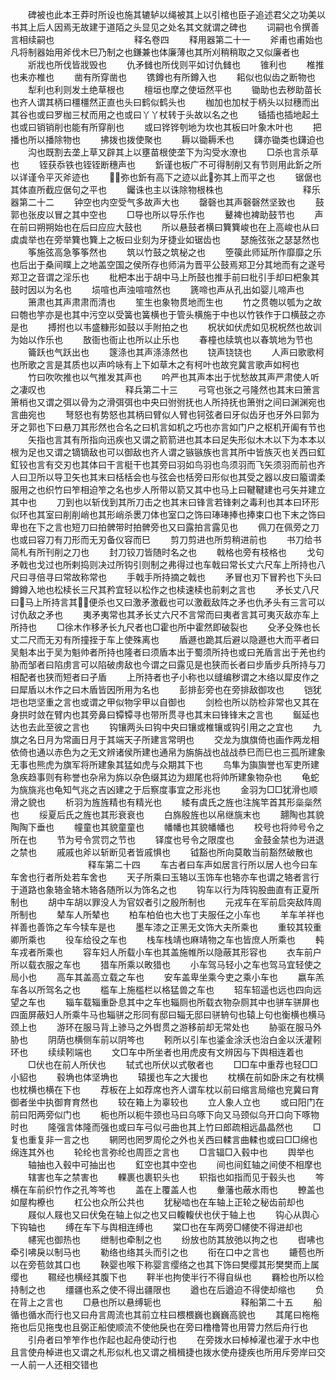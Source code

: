 <!-- { "loadSidebar": true } -->
　　碑被也此本王莽时所设也施其辘轳以绳被其上以引棺也臣子追述君父之功美以书其上后人因焉无故建于道陌之头显见之处名其文就谓之碑也
　　词嗣也令撰善言相续嗣也
　　
　　
　　
　　释名卷四
　　释用器第二十一
　　斧甫也甫始也凡将制器始用斧伐木巳乃制之也鎌兼也体廉薄也其所刈稍稍取之又似廉者也
　　斨戕也所伐皆戕毁也
　　仇矛雠也所伐则平如讨仇雠也
　　锥利也
　　椎推也耒亦椎也
　　凿有所穿凿也
　　镌鐏也有所鐏入也
　　耜似也似齿之断物也
　　犁利也利则发土绝草根也
　　檀垣也摩之使垣然平也
　　锄助也去秽助苗长也齐人谓其柄曰橿橿然正直也头曰鹤似鹤头也
　　枷加也加杖于柄头以挝穗而出其谷也或曰罗枷三杖而用之也或曰丫丫杖转于头故以名之也
　　锸插也插地起土也或曰销销削也能有所穿削也
　　或曰铧铧刳地为坎也其板曰叶象木叶也
　　把播也所以播除物也
　　拂拨也拨使聚也
　　耨以锄耨禾也
　　鑮亦锄类也鑮迫也
　　沟也既割去垄上草又辟其上以壅苗根使垄下为沟受水潦也
　　□杀也言杀草也
　　铚获忝铁也铚铚断穗声也
　　釿谨也板广不可得制削又有节则用此釿之所以详谨令平灭斧迹也
　　弥也釿有高下之迹以此弥其上而平之也
　　锯倨也其体直所截应倨句之平也
　　钃诛也主以诛除物根株也
　　
　　
　　
　　释乐器第二十二
　　钟空也内空受气多故声大也
　　罄磬也其声磬磬然坚致也
　　鼓郭也张皮以冒之其中空也
　　□导也所以导乐作也
　　鼙裨也裨助鼓节也
　　声在前曰朔朔始也在后曰应应大鼓也
　　所以悬鼓者横曰簨簨峻也在上高峻也从曰虡虡举也在旁举簨也簨上之板曰业刻为牙捷业如锯齿也
　　瑟施弦张之瑟瑟然也
　　筝施弦高急筝筝然也
　　筑以竹鼓之筑柲之也
　　箜篌此师延所作靡靡之乐也后出于桑间瞨上之地盖空国之侯所存也师涓为晋平公鼓焉郑卫分其地而有之遂号郑卫之音谓之淫乐也
　　枇杷本出于胡中马上所鼓也推手前曰枇引手却曰杷象其鼓时因以为名也
　　埙喧也声浊喧喧然也
　　篪啼也声从孔出如婴儿啼声也
　　箫肃也其声肃肃而清也
　　笙生也象物贯地而生也
　　竹之贯匏以瓠为之故曰匏也竽亦是也其中污空以受簧也簧横也于管头横施于中也以竹铁作于口横鼓之亦是也
　　搏拊也以韦盛糠形如鼓以手附拍之也
　　柷状如伏虎如见柷柷然也故训为始以作乐也
　　敔衙也衙止也所以止乐也
　　春橦也牍筑也以春筑地为节也
　　籥跃也气跃出也
　　篴涤也其声涤涤然也
　　铙声铙铙也
　　人声曰歌歌柯也所歌之言是其质也以声吟咏有上下如草木之有柯叶也故兖冀言歌声如柯也
　　竹曰吹吹推也以气推发其声也
　　吟严也其声本出于忧愁故其声严肃使人听之凄叹也
　　
　　
　　
　　释兵第二十三
　　弓穹也张之弓隆然也其末曰箫言箫梢也又谓之弭以骨为之滑弭弭也中央曰弣弣抚也人所持抚也箫弣之间曰渊渊宛也言曲宛也
　　弩怒也有势怒也其柄曰臂似人臂也钶弦者曰牙似齿牙也牙外曰郭为牙之郭也下曰悬刀其形然也合名之曰机言如机之巧也亦言如门户之枢机开阖有节也
　　矢指也言其有所指向迅疾也又谓之箭箭进也其本曰足失形似木木以下为本本以根为足也又谓之镝镝敌也可以御敌也齐人谓之镞镞族也言其所中皆族灭也关西曰釭釭铰也言有交刃也其体曰干言梃干也其旁曰羽如鸟羽也鸟须羽而飞矢须羽而前也齐人曰卫所以导卫矢也其末曰栝栝会也与弦会也栝旁曰形似也其受之器以皮曰箙谓柔服用之也织竹曰笮相迫笮之名也步人所带以箭又其中也马上曰鞬鞬建也弓矢并建立其中也
　　刀到也以斩伐到其所刀击之也其末曰锋言若锋剌之毒利也其本曰环形似环也其室曰削削峭也其形峭杀褁刀体也室口之饰曰琫琫捧也捧束口也下末之饰曰卑也在下之言也短刀曰拍髀带时拍髀旁也又曰露拍言露见也
　　佩刀在佩旁之刀也或曰容刀有刀形而无刃备仪容而巳
　　剪刀剪进也所剪稍进前也
　　书刀给书简札有所刊削之刀也
　　封刀铰刀皆随时名之也
　　戟格也旁有枝格也
　　戈句矛戟也戈过也所剌捣则决过所钩引则制之弗得过也车戟曰常长丈六尺车上所持也八尺曰寻倍寻曰常故称常也
　　手戟手所持摘之戟也
　　矛冒也刃下冒矜也下头曰鐏鐏入地也松椟长三尺其矜宜轻以松作之也椟速椟也前剌之言也
　　矛长丈八尺曰马上所持言其便杀也又曰激矛激截也可以激截敌阵之矛也仇矛头有三言可以讨仇敌之矛也
　　夷矛夷常也其矛长丈六尺不言常而曰夷者言其可夷灭敌亦车上所持也
　　□徐木作移矛长九尺者也□霍也所中霍然即破裂也
　　殳矛殳殊也长丈二尺而无刃有所撞挃于车上使殊离也
　　盾遯也跪其后避以隐遯也大而平者曰吴魁本出于吴为魁帅者所持也隆者曰须盾本出于蜀须所持也或曰羌盾言出于羌也约胁而邹者曰陷虏言可以陷破虏敌也今谓之曰露见是也狭而长者曰步盾步兵所持与刀相配者也狭而短者曰孑盾
　　上所持者也孑小称也以缝编秽谓之木络以犀皮作之曰犀盾以木作之曰木盾皆因所用为名也
　　彭排彭旁也在旁排敌御攻也
　　铠犹垲也垲坚重之言也或谓之甲似物孚甲以自御也
　　剑检也所以防检非常也又其在身拱时敛在臂内也其旁鼻曰镡镡寻也带所贯寻也其末曰锋锋末之言也
　　鋋延也达也去此至彼之言也
　　钩镶两头曰钩中央曰镶或椎镶或钩引用之之宜也
　　九旗之名日月为常画日月于其端天子所建言常明也
　　交龙为旗旗倚也画作两龙相依倚也通以赤色为之无文辨诸侯所建也通帛为旃旃战也战战恭巳而巳也三孤所建象无事也熊虎为旗军将所建象其猛如虎与众期其下也
　　鸟隼为旟旟誉也军吏所建急疾趋事则有称誉也杂帛为旆以杂色缀其边为翅尾也将帅所建象物杂也
　　龟蛇为旐旐兆也龟知气兆之吉凶建之于后察度事宜之形兆也
　　金羽为□□犹滑也顺滑之貌也
　　析羽为旌旌精也有精光也
　　緌有虞氏之旌也注旄竿首其形橤橤然也
　　绥夏后氏之旌也其形衰衰也
　　白旆殷旌也以帛继旐末也
　　翿陶也其貌陶陶下垂也
　　幢童也其貌童童也
　　幡幡也其貌幡幡也
　　校号也将帅号令之所在也
　　节为号令赏罚之节也
　　铎度也号令之限度也
　　金鼓金禁也为进退之禁也
　　戚戚也斧以斩断见者皆戚惧也
　　钺豁也所向莫敢当前豁然破散也
　　
　　
　　
　　释车第二十四
　　车古者曰车声如居言行所以居人也今曰车车舍也行者所处若车舍也
　　天子所乘曰玉辂以玉饰车也辂亦车也谓之辂者言行于道路也象辂金辂木辂各随所以为饰名之也
　　钩车以行为阵钩股曲直有正夏所制也
　　胡中车胡以罪没人为官奴者引之殷所制也
　　元戎车在军前启突敌阵周所制也
　　辇车人所辇也
　　柏车柏伯也大也丁夫服任之小车也
　　羊车羊祥也祥善也善饰之车今犊车是也
　　墨车漆之正黑无文饰大夫所乘也
　　重较其较重卿所乘也
　　役车给役之车也
　　栈车栈靖也麻靖物之车也皆庶人所乘也
　　軘车戎者所乘也
　　容车妇人所载小车也其盖施帷所以隐蔽其形容也
　　衣车前户所以载衣服之车也
　　猎车所乘以畋猎也
　　小车驾马轻小之车也驾马宜轻使之局小也
　　高车其盖高立载之车也
　　安车盖卑坐乘今吏之乘小车也
　　嬴车羔车各以所驾名之也
　　槛车上施槛栏以格猛兽之车也
　　轺车轺遥也远也四向远望之车也
　　辎车载辎重卧息其中之车也辎厕也所载衣物杂厕其中也骈车骈屏也四面屏蔽妇人所乘牛马也辎骈之形同有邸曰辎无邸曰骈辀句也辕上句也衡横也横马颈上也
　　游环在服马背上骖马之外辔贯之游移前却无常处也
　　胁驱在服马外胁也
　　阴荫也横侧车前以阴笒也
　　靷所以引车也鋈金涂沃也治白金以沃灌靷环也
　　续续靷端也
　　文□车中所坐者也用虎皮有文辨因与下舆相连着也
　　□伏也在前人所伏也
　　轼式也所伏以式敬者也
　　□□车中重荐也轻□□小貂也
　　毂埆也体坚埆也
　　辕援也车之大援也
　　枕横在前如卧床之有枕横也枕横也横在下也
　　荐板在上如荐席也齐人谓车枕以前曰缩言局缩也兖冀曰育御者坐中执御育育然也
　　较在箱上为辜较也
　　立人象人立也
　　或曰阳门在前曰阳两旁似门也
　　枙也所以枙牛颈也马曰乌啄下向又马颈似乌开口向下啄物时也
　　隆强言体隆而强也或曰车弓似弓曲也其上竹曰郎疏相远晶晶然也
　　□复也重复非一言之也
　　辋罔也罔罗周伦之外也关西曰輮言曲輮也或曰□□绵也绵连其外也
　　轮纶也言弥纶也周匝之言也
　　□言辐□入毂中也
　　舆举也
　　轴抽也入毂中可抽出也
　　釭空也其中空也
　　间也间釭轴之间使不相摩也
　　辖害也车之禁害也
　　輠裹也裹轵头也
　　轵指也如指而见于毂头也
　　笒横在车前织竹作之孔笒笒也
　　盖在上覆盖人也
　　軬藩也蔽水雨也
　　轑盖也如屋构橑也
　　杠公也众所公共也
　　犹秘啮也在车轴上正轮之秘齿前却也
　　屐似人屐也又曰伏兔在轴上似之也又曰輹輹伏也伏于轴上也
　　钩心从舆心下钩轴也
　　缚在车下与舆相连缚也
　　棠□也在车两旁□幰使不得进却也
　　幰宪也御热也
　　绁制也牵制之也
　　纷放也防其放弛以拘之也
　　辔咈也牵引咈戾以制马也
　　勒络也络其头而引之也
　　衔在口中之言也
　　鏕苞也所以在旁苞敛其口也
　　鞅婴也喉下称婴言缨络之也其下饰曰樊缨其形樊樊而上属缨也
　　韅经也横经其腹下也
　　靽半也拘使半行不得自纵也
　　羇检也所以检持制之也
　　缰疆也系之使不得出疆限也
　　遒也在后遒迫不得使却缩也
　　负在背上之言也
　　□悬也所以悬缚轭也
　　
　　
　　
　　释船第二十五
　　船循也循水而行也又曰舟言周流也其前立柱曰椳椳巍也巍巍高貌也
　　其尾曰柂柂拖也后见拖曳也且弼正船使顺流不使他戾也在旁曰橹橹膂也用膂力然后舟行也
　　引舟者曰笮笮作也作起也起舟使动行也
　　在旁拨水曰棹棹濯也濯于水中也且言使舟棹进也又谓之札形似札也又谓之楫楫捷也拨水使舟捷疾也所用斥旁岸曰交一人前一人还相交错也
